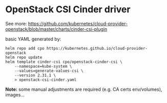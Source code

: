 # OpenStack CSI Cinder driver

See more: https://github.com/kubernetes/cloud-provider-openstack/blob/master/charts/cinder-csi-plugin

basic YAML generated by:

```shell
helm repo add cpo https://kubernetes.github.io/cloud-provider-openstack
helm repo update
helm template cinder-csi cpo/openstack-cinder-csi \
    --namespace=kube-system \
    --values=generate-values-csi \
    --version 2.31.1 \
    > openstack-csi-cinder.yaml
```

**Note:** some manual adjustments are required (e.g. CA certs env/volumes), images...

